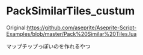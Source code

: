 # PackSimilarTiles_custum
Original:https://github.com/aseprite/Aseprite-Script-Examples/blob/master/Pack%20Similar%20Tiles.lua

マップチップっぽいのを作れるやつ
